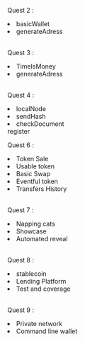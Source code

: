 
Quest 2 :
 <li>basicWallet</li>
<li>generateAdress</li>

</br>

Quest 3 :
          <li>TimeIsMoney</li>
         <li>generateAdress</li>
</br>

Quest 4 :
          <li>localNode</li>
          <li>sendHash</li>
          <li>checkDocument</li>
          register</li>
</br>

Quest 6 : 
          <li>Token Sale</li>
          <li>Usable token</li>
          <li>Basic Swap</li>
          <li>Eventful token</li>
          <li>Transfers History</li>
</br>

Quest 7 :
<li>Napping cats</li>
         <li> Showcase</li>
          <li>Automated reveal</li>
</br>

Quest 8 :
<li>stablecoin</li>
          <li>Lending Platform</li>
         <li> Test and coverage</li>
</br>

Quest 9 : 
<li> Private network</li>
     <li> Command line wallet</li>
